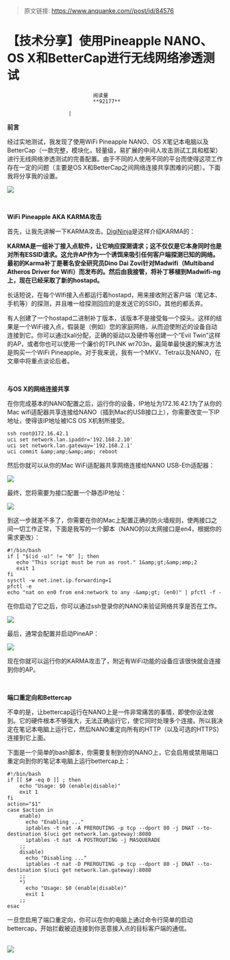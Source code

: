 > 原文链接: https://www.anquanke.com//post/id/84576 


# 【技术分享】使用Pineapple NANO、OS X和BetterCap进行无线网络渗透测试


                                阅读量   
                                **92177**
                            
                        |
                        
                                                                                    



**前言**

经过实地测试，我发现了使用WiFi Pineapple NANO、OS X笔记本电脑以及 BetterCap（一款完整，模块化，轻量级，易扩展的中间人攻击测试工具和框架）进行无线网络渗透测试的完善配置。由于不同的人使用不同的平台而使得这项工作存在一定的问题（主要是OS X和BetterCap之间网络连接共享困难的问题）。下面我将分享我的设置。

[![](https://p0.ssl.qhimg.com/t01074038c18a2b70f3.jpg)](http://www.mottoin.com/89259.html/1-224)

**<br>**

**WiFi Pineapple AKA KARMA攻击**

首先，让我先讲解一下KARMA攻击。[DigiNinja](https://digi.ninja/karma/)是这样介绍KARMA的：

**KARMA是一组补丁接入点软件，让它响应探测请求；这不仅仅是它本身同时也是对所有ESSID请求。这允许AP作为一个诱饵来吸引任何客户端探测已知的网络。最初的Karma补丁是著名安全研究员Dino Dai Zovi针对Madwifi（Multiband Atheros Driver for Wifi）而发布的。然后由我接管，将补丁移植到Madwifi-ng上，现在已经采取了新的hostapd。**

长话短说，在每个WIfi接入点都运行着hostapd，用来接收附近客户端（笔记本、手机等）的探测，并且唯一给探测回应的是发送它的SSID，其他的都丢弃。

有人创建了一个hostapd二进制补丁版本，该版本不是接受每一个探头。这样的结果是一个WiFi接入点，假装是（例如）您的家庭网络，从而迫使附近的设备自动连接到它。你可以通过kali分配，正确的驱动以及硬件等创建一个”Evil Twin”这样的AP，或者你也可以使用一个廉价的TPLINK wr703n，最简单最快速的解决方法是购买一个WiFi Pineapple。对于我来说，我有一个MKV、Tetra以及NANO，在文章中将重点谈论后者。

**<br>**

**与OS X的网络连接共享**

在你完成基本的NANO配置之后，运行你的设备，IP地址为172.16.42.1为了从你的Mac wifi适配器共享连接给NANO（插到Mac的USB接口上），你需要改变一下IP地址，使得该IP地址被ICS OS X机制所接受。

```
ssh root@172.16.42.1
uci set network.lan.ipaddr='192.168.2.10'
uci set network.lan.gateway='192.168.2.1'
uci commit &amp;amp;&amp;amp; reboot
```

然后你就可以从你的Mac WiFi适配器共享网络连接给NANO USB-Eth适配器：

[![](https://p3.ssl.qhimg.com/t015e01d33c4c1797d7.png)](https://p3.ssl.qhimg.com/t015e01d33c4c1797d7.png)

最终，您将需要为接口配置一个静态IP地址：

[![](https://p2.ssl.qhimg.com/t015e01d33c4c1797d7.png)](http://www.mottoin.com/89259.html/ip)

到这一步就差不多了，你需要在你的Mac上配置正确的防火墙规则，使两接口之间一切工作正常，下面是我写的一个脚本（NANO的以太网接口是en4，根据你的需求更改）：

```
#!/bin/bash
if [ "$(id -u)" != "0" ]; then
   echo "This script must be run as root." 1&amp;gt;&amp;amp;2
   exit 1
fi
sysctl -w net.inet.ip.forwarding=1
pfctl -e
echo "nat on en0 from en4:network to any -&amp;gt; (en0)" | pfctl -f -
```

在你启动了它之后，你可以通过ssh登录你的NANO来验证网络共享是否在工作。

[![](https://p0.ssl.qhimg.com/t01bedfff1a7b7fa5ed.png)](http://www.mottoin.com/89259.html/ics_working)

最后，通常会配置并启动PineAP：

[![](https://p5.ssl.qhimg.com/t011e16e2385fe9bf25.png)](http://www.mottoin.com/89259.html/pineap)

现在你就可以运行你的KARMA攻击了，附近有WiFi功能的设备应该很快就会连接到你的AP。

**<br>**

**端口重定向和Bettercap**

不幸的是，让bettercap运行在NANO上是一件非常痛苦的事情，即使你设法做到。它的硬件根本不够强大，无法正确运行它，使它同时处理多个连接。所以我决定在笔记本电脑上运行它，然后NANO重定向所有的HTTP（以及可选的HTTPS）连接到它上面。

下面是一个简单的bash脚本，你需要复制到你的NANO上，它会启用或禁用端口重定向到你的笔记本电脑上运行bettercap上：

[](http://www.mottoin.com/89259.html/setup)

```
#!/bin/bash
if [[ $# -eq 0 ]] ; then
    echo "Usage: $0 (enable|disable)"
    exit 1
fi
action="$1"
case $action in
    enable)
      echo "Enabling ..."
      iptables -t nat -A PREROUTING -p tcp --dport 80 -j DNAT --to-destination $(uci get network.lan.gateway):8080
      iptables -t nat -A POSTROUTING -j MASQUERADE
    ;;
    disable)
      echo "Disabling ..."
      iptables -t nat -D PREROUTING -p tcp --dport 80 -j DNAT --to-destination $(uci get network.lan.gateway):8080
    ;;
    *)
      echo "Usage: $0 (enable|disable)"
      exit 1
    ;;
esac
```



一旦您启用了端口重定向，你可以在你的电脑上通过命令行简单的启动bettercap，开始拦截被迫连接到你恶意接入点的目标客户端的通信。

[<br>![](https://p2.ssl.qhimg.com/t010a393609dfb446e8.jpg)](http://www.mottoin.com/89259.html/setup)
